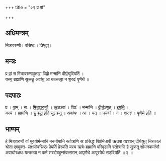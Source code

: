 +++
title = "०२ प्र वां"

+++
## अधिमन्त्रम्
मित्रावरुणौ। वसिष्ठः। त्रिष्टुप्।

## मन्त्रः
प्र वां॒ स मि॑त्रावरुणावृ॒तावा॒ विप्रो॒ मन्मा॑नि दीर्घ॒श्रुदि॑यर्ति ।  
यस्य॒ ब्रह्मा॑णि सुक्रतू॒ अवा॑थ॒ आ यत्क्रत्वा॒ न श॒रदः॑ पृ॒णैथे॑ ॥

## पदपाठः
प्र । वा॒म् । सः । मि॒त्रा॒व॒रु॒णौ॒ । ऋ॒तऽवा॑ । विप्रः॑ । मन्मा॑नि । दी॒र्घ॒ऽश्रुत् । इ॒य॒र्ति॒ ।  
यस्य॑ । ब्रह्मा॑णि । सु॒क्र॒तू॒ इति॑ सुऽक्रतू । अवा॑थः । आ । यत् । क्रत्वा॑ । न । श॒रदः॑ । पृ॒णैथे॒ इति॑ ॥

## भाष्यम्
हे मित्रावरुणौ वां युवयोर्मन्मानि मननीयानि स्तोत्राणि सः प्रसिद्धः विप्रोमेधावी ऋतवा यज्ञवान् दीर्घश्रुत् चिरकालं श्रोता एवमुक्त- लक्षणोवसिष्ठः प्रेयर्ति प्रेरयति यस्य ऋषेः ब्रह्माणि परिवृढानि स्तोत्राणि हे सुक्रतू शोभनकर्माणौ अवाथोरक्षथः यत्क्रत्वा न कर्म शरदोबहून्संवत्सरान् आपृणैथे आपूरयेथे सउदियर्ति ॥ २ ॥